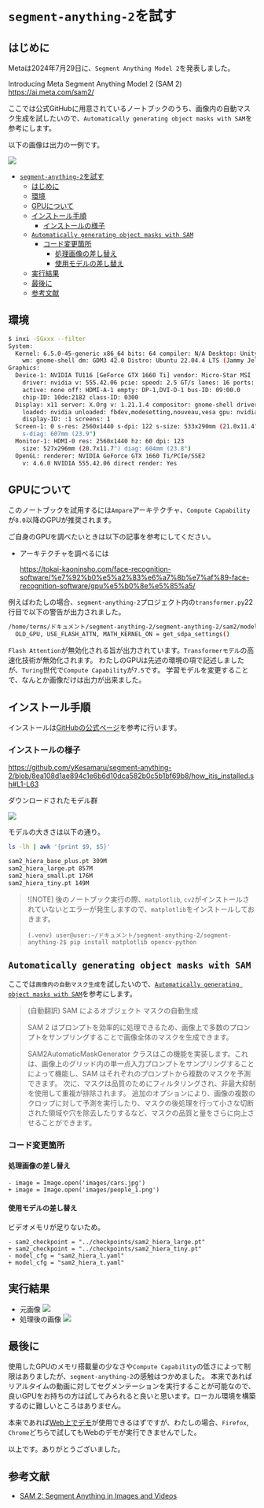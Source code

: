 # `segment-anything-2`を試す

## はじめに
Metaは2024年7月29日に、`Segment Anything Model 2`を発表しました。

Introducing Meta Segment Anything Model 2 (SAM 2)
https://ai.meta.com/sam2/

ここでは公式GitHubに用意されているノートブックのうち、画像内の自動マスク生成を試したいので、`Automatically generating object masks with SAM`を参考にします。

以下の画像は出力の一例です。

![](https://raw.githubusercontent.com/yKesamaru/segment-anything-2/master/assets/eye-catch.png)

- [`segment-anything-2`を試す](#segment-anything-2を試す)
  - [はじめに](#はじめに)
  - [環境](#環境)
  - [GPUについて](#gpuについて)
  - [インストール手順](#インストール手順)
    - [インストールの様子](#インストールの様子)
  - [`Automatically generating object masks with SAM`](#automatically-generating-object-masks-with-sam)
    - [コード変更箇所](#コード変更箇所)
      - [処理画像の差し替え](#処理画像の差し替え)
      - [使用モデルの差し替え](#使用モデルの差し替え)
  - [実行結果](#実行結果)
  - [最後に](#最後に)
  - [参考文献](#参考文献)


## 環境
```bash
$ inxi -SGxxx --filter
System:
  Kernel: 6.5.0-45-generic x86_64 bits: 64 compiler: N/A Desktop: Unity
    wm: gnome-shell dm: GDM3 42.0 Distro: Ubuntu 22.04.4 LTS (Jammy Jellyfish)
Graphics:
  Device-1: NVIDIA TU116 [GeForce GTX 1660 Ti] vendor: Micro-Star MSI
    driver: nvidia v: 555.42.06 pcie: speed: 2.5 GT/s lanes: 16 ports:
    active: none off: HDMI-A-1 empty: DP-1,DVI-D-1 bus-ID: 09:00.0
    chip-ID: 10de:2182 class-ID: 0300
  Display: x11 server: X.Org v: 1.21.1.4 compositor: gnome-shell driver: X:
    loaded: nvidia unloaded: fbdev,modesetting,nouveau,vesa gpu: nvidia
    display-ID: :1 screens: 1
  Screen-1: 0 s-res: 2560x1440 s-dpi: 122 s-size: 533x290mm (21.0x11.4")
    s-diag: 607mm (23.9")
  Monitor-1: HDMI-0 res: 2560x1440 hz: 60 dpi: 123
    size: 527x296mm (20.7x11.7") diag: 604mm (23.8")
  OpenGL: renderer: NVIDIA GeForce GTX 1660 Ti/PCIe/SSE2
    v: 4.6.0 NVIDIA 555.42.06 direct render: Yes
```

## GPUについて
このノートブックを試用するには`Ampare`アーキテクチャ、`Compute Capability`が`8.0`以降のGPUが推奨されます。

ご自身のGPUを調べたいときは以下の記事を参考にしてください。

- アーキテクチャを調べるには

  https://tokai-kaoninsho.com/face-recognition-software/%e7%92%b0%e5%a2%83%e6%a7%8b%e7%af%89-face-recognition-software/gpu%e5%b0%8e%e5%85%a5/

例えばわたしの場合、`segment-anything-2`プロジェクト内の`transformer.py`22行目で以下の警告が出力されました。
```bash
/home/terms/ドキュメント/segment-anything-2/segment-anything-2/sam2/modeling/sam/transformer.py:22: UserWarning: Flash Attention is disabled as it requires a GPU with Ampere (8.0) CUDA capability.
  OLD_GPU, USE_FLASH_ATTN, MATH_KERNEL_ON = get_sdpa_settings()
```
`Flash Attention`が無効化される旨が出力されています。`Transformerモデル`の高速化技術が無効化されます。
わたしのGPUは先述の環境の項で記述しましたが、`Turing`世代で`Compute Capability`が`7.5`です。
学習モデルを変更することで、なんとか画像だけは出力が出来ました。

## インストール手順
インストールは[GitHubの公式ページ](https://github.com/facebookresearch/segment-anything-2?tab=readme-ov-file#installation)を参考に行います。

### インストールの様子
https://github.com/yKesamaru/segment-anything-2/blob/8ea108d1ae894c1e6b6d10dca582b0c5b1bf69b8/how_itis_installed.sh#L1-L63

ダウンロードされたモデル群

![](https://raw.githubusercontent.com/yKesamaru/segment-anything-2/master/assets/2024-08-05-15-45-46.png)

モデルの大きさは以下の通り。
```bash
ls -lh | awk '{print $9, $5}'

sam2_hiera_base_plus.pt 309M
sam2_hiera_large.pt 857M
sam2_hiera_small.pt 176M
sam2_hiera_tiny.pt 149M
```

> ![NOTE]
> 後のノートブック実行の際、`matplotlib`, `cv2`がインストールされていないとエラーが発生しますので、`matplotlib`をインストールしておきます。
> 
> ```
> (.venv) user@user:~/ドキュメント/segment-anything-2/segment-anything-2$ pip install matplotlib opencv-python
> ```

## `Automatically generating object masks with SAM`
ここでは`画像内の自動マスク生成`を試したいので、[`Automatically generating object masks with SAM`](https://github.com/facebookresearch/segment-anything-2/blob/main/notebooks/automatic_mask_generator_example.ipynb)を参考にします。

> (自動翻訳)
> SAM によるオブジェクト マスクの自動生成
> 
> SAM 2 はプロンプトを効率的に処理できるため、画像上で多数のプロンプトをサンプリングすることで画像全体のマスクを生成できます。
> 
> SAM2AutomaticMaskGenerator クラスはこの機能を実装します。これは、画像上のグリッド内の単一点入力プロンプトをサンプリングすることによって機能し、SAM はそれぞれのプロンプトから複数のマスクを予測できます。
> 次に、マスクは品質のためにフィルタリングされ、非最大抑制を使用して重複が排除されます。
> 追加のオプションにより、画像の複数のクロップに対して予測を実行したり、マスクの後処理を行って小さな切断された領域や穴を除去したりするなど、マスクの品質と量をさらに向上させることができます。


### コード変更箇所
#### 処理画像の差し替え
```diff: In [17]
- image = Image.open('images/cars.jpg')
+ image = Image.open('images/people_1.png')
```
#### 使用モデルの差し替え
ビデオメモリが足りないため。
```diff: In [19]
- sam2_checkpoint = "../checkpoints/sam2_hiera_large.pt"
+ sam2_checkpoint = "../checkpoints/sam2_hiera_tiny.pt"
- model_cfg = "sam2_hiera_l.yaml"
+ model_cfg = "sam2_hiera_t.yaml"
```

## 実行結果
- 元画像
  ![](https://raw.githubusercontent.com/yKesamaru/segment-anything-2/master/assets/original.png)
- 処理後の画像
  ![](https://raw.githubusercontent.com/yKesamaru/segment-anything-2/master/assets/eye-catch.png)


## 最後に
使用したGPUのメモリ搭載量の少なさや`Compute Capability`の低さによって制限はありましたが、`segment-anything-2`の感触はつかめました。
本来であればリアルタイムの動画に対してセグメンテーションを実行することが可能なので、良いGPUをお持ちの方は試してみられると良いと思います。ローカル環境を構築するのに難しいところはありません。

本来であれば[Web上でデモ](https://sam2.metademolab.com/?utm_source=ai_meta_site&utm_medium=web&utm_content=AI_demos_page&utm_campaign=July_moment)が使用できるはずですが、わたしの場合、`Firefox`, `Chrome`どちらで試してもWebのデモが実行できませんでした。

以上です。ありがとうございました。

## 参考文献
- [SAM 2: Segment Anything in Images and Videos](https://github.com/facebookresearch/segment-anything-2?tab=readme-ov-file)